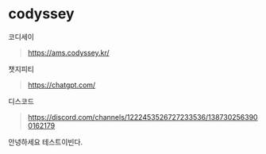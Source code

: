 # codyssey
코디세이
>https://ams.codyssey.kr/

챗지피티
>https://chatgpt.com/

디스코드
>https://discord.com/channels/1222453526727233536/1387302563900162179

안녕하세요 테스트이빈다.